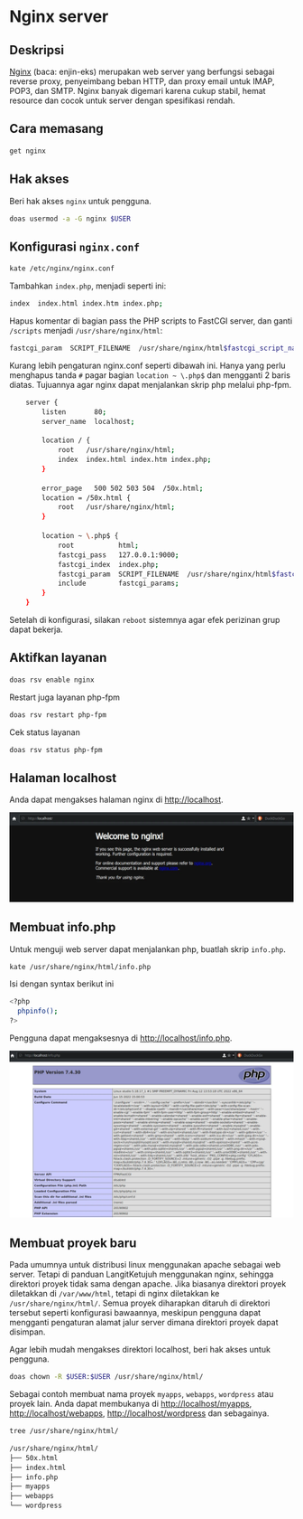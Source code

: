 # Nginx server

## Deskripsi

[Nginx] (baca: enjin-eks) merupakan web server yang berfungsi sebagai reverse proxy, penyeimbang beban HTTP, dan proxy email untuk IMAP, POP3, dan SMTP. Nginx banyak digemari karena cukup stabil, hemat resource dan cocok untuk server dengan spesifikasi rendah.

## Cara memasang

```sh
get nginx
```

## Hak akses

Beri hak akses `nginx` untuk pengguna.

```sh
doas usermod -a -G nginx $USER
```

## Konfigurasi `nginx.conf`

```sh
kate /etc/nginx/nginx.conf
```

Tambahkan `index.php`, menjadi seperti ini:

```sh
index  index.html index.htm index.php;
```

Hapus komentar di bagian pass the PHP scripts to FastCGI server, dan ganti `/scripts` menjadi `/usr/share/nginx/html`:

```sh
fastcgi_param  SCRIPT_FILENAME  /usr/share/nginx/html$fastcgi_script_name;
```

Kurang lebih pengaturan nginx.conf seperti dibawah ini. Hanya yang perlu menghapus tanda `#` pagar bagian `location ~ \.php$` dan mengganti 2 baris diatas. Tujuannya agar nginx dapat menjalankan skrip php melalui php-fpm.

```sh
    server {
        listen       80;
        server_name  localhost;

        location / {
            root   /usr/share/nginx/html;
            index  index.html index.htm index.php;
        }

        error_page   500 502 503 504  /50x.html;
        location = /50x.html {
            root   /usr/share/nginx/html;
        }

        location ~ \.php$ {
            root           html;
            fastcgi_pass   127.0.0.1:9000;
            fastcgi_index  index.php;
            fastcgi_param  SCRIPT_FILENAME  /usr/share/nginx/html$fastcgi_script_name;
            include        fastcgi_params;
        }
    }
```

Setelah di konfigurasi, silakan `reboot` sistemnya agar efek perizinan grup dapat bekerja.

## Aktifkan layanan

```sh
doas rsv enable nginx
```

Restart juga layanan php-fpm

```sh
doas rsv restart php-fpm
```

Cek status layanan

```sh
doas rsv status php-fpm
```

## Halaman localhost

Anda dapat mengakses halaman nginx di <http://localhost>.

![Nginx LangitKetujuh](../../media/image/nginx-langitketujuh-id-1.webp)

## Membuat info.php

Untuk menguji web server dapat menjalankan php, buatlah skrip `info.php`.

```sh
kate /usr/share/nginx/html/info.php
```

Isi dengan syntax berikut ini

```sh
<?php
  phpinfo();
?>
```

Pengguna dapat mengaksesnya di <http://localhost/info.php>.

![PHP info LangitKetujuh](../../media/image/php-info-langitketujuh-id.webp)

## Membuat proyek baru

Pada umumnya untuk distribusi linux menggunakan apache sebagai web server. Tetapi di panduan LangitKetujuh menggunakan nginx, sehingga direktori proyek tidak sama dengan apache. Jika biasanya direktori proyek diletakkan di `/var/www/html`, tetapi di nginx diletakkan ke `/usr/share/nginx/html/`. Semua proyek diharapkan ditaruh di direktori tersebut seperti konfigurasi bawaannya, meskipun pengguna dapat mengganti pengaturan alamat jalur server dimana direktori proyek dapat disimpan.

Agar lebih mudah mengakses direktori localhost, beri hak akses untuk pengguna.

```sh
doas chown -R $USER:$USER /usr/share/nginx/html/
```

Sebagai contoh membuat nama proyek `myapps`, `webapps`, `wordpress` atau proyek lain. Anda dapat membukanya di <http://localhost/myapps>, <http://localhost/webapps>, <http://localhost/wordpress> dan sebagainya.

```sh
tree /usr/share/nginx/html/
```

```sh
/usr/share/nginx/html/
├── 50x.html
├── index.html
├── info.php
├── myapps
├── webapps
└── wordpress
```

[Nginx]:https://nginx.org/
